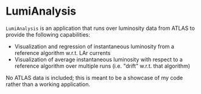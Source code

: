 # LumiAnalysis

`LumiAnalysis` is an application that runs over luminosity data from ATLAS to provide the following capabilities:
* Visualization and regression of instantaneous luminosity from a reference algorithm w.r.t. LAr currents
* Visualization of average instantaneous luminosity with respect to a reference algorithm over multiple runs (i.e. "drift" w.r.t. that algorithm)

No ATLAS data is included; this is meant to be a showcase of my code rather than a working application.
